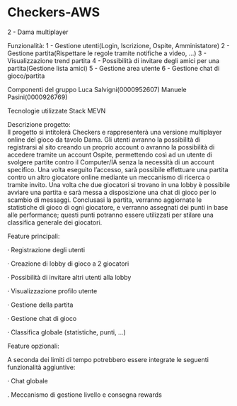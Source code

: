 # Checkers-AWS
2 - Dama multiplayer

Funzionalità:
1 - Gestione utenti(Login, Iscrizione, Ospite, Amministatore)
2 - Gestione partita(Rispettare le regole tramite notifiche a video, ...)
3 - Visualizzazione trend partita
4 - Possibilità di invitare degli amici per una partita(Gestione lista amici)
5 - Gestione area utente
6 - Gestione chat di gioco/partita



Componenti del gruppo
Luca Salvigni(0000952607)
Manuele Pasini(0000926769)

Tecnologie utilizzate
Stack MEVN

Descrizione progetto:   
Il progetto si intitolerà Checkers e rappresenterà una versione multiplayer online del gioco da tavolo Dama. 
Gli utenti avranno la possibilità di registrarsi al sito creando un proprio account o avranno la possibilità di accedere tramite un account Ospite, permettendo così ad un utente di svolgere partite contro il Computer/IA senza la necessità di un account specifico. 
Una volta eseguito l’accesso, sarà possibile effettuare una partita contro un altro giocatore online mediante un meccanismo di ricerca o tramite invito.
Una volta che due giocatori si trovano in una lobby è possibile avviare una partita e sarà messa a disposizione una chat di gioco per lo scambio di messaggi.
Conclusasi la partita, verranno aggiornate le statistiche di gioco di ogni giocatore, e verranno assegnati dei punti in base alle performance; questi punti potranno essere utilizzati per stilare una classifica generale dei giocatori. 


Feature principali:

·   Registrazione degli utenti

·   Creazione di lobby di gioco a 2 giocatori

·   Possibilità di invitare altri utenti alla lobby

·   Visualizzazione profilo utente

·   Gestione della partita

·   Gestione chat di gioco

·   Classifica globale (statistiche, punti, ...)


Feature opzionali:

A seconda dei limiti di tempo potrebbero essere integrate le seguenti funzionalità aggiuntive:

·   Chat globale

.   Meccanismo di gestione livello e consegna rewards
